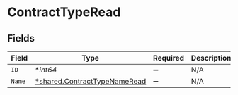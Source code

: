 # ContractTypeRead


## Fields

| Field                                                                       | Type                                                                        | Required                                                                    | Description                                                                 | Example                                                                     |
| --------------------------------------------------------------------------- | --------------------------------------------------------------------------- | --------------------------------------------------------------------------- | --------------------------------------------------------------------------- | --------------------------------------------------------------------------- |
| `ID`                                                                        | **int64*                                                                    | :heavy_minus_sign:                                                          | N/A                                                                         | 1                                                                           |
| `Name`                                                                      | [*shared.ContractTypeNameRead](../../models/shared/contracttypenameread.md) | :heavy_minus_sign:                                                          | N/A                                                                         |                                                                             |